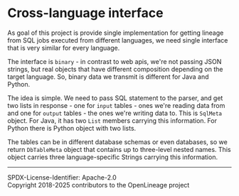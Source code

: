 # Cross-language interface

As goal of this project is provide single implementation for getting lineage from SQL jobs executed from different languages,
we need single interface that is very similar for every language.

The interface is `binary` - in contrast to web apis, we're not passing JSON strings, but real objects that have different 
composition depending on the target language. So, binary data we transmit is different for Java and Python.

The idea is simple. We need to pass SQL statement to the parser, and get two lists in response - one for `input` tables - ones we're reading data from
and one for `output` tables - the ones we're writing data to. This is `SqlMeta` object. For Java, it has two `List` members carrying this information.
For Python there is Python object with two lists.

The tables can be in different database schemas or even databases, so we return `DbTableMeta` object that contains up to three-level nested names.
This object carries three language-specific Strings carrying this information.

----
SPDX-License-Identifier: Apache-2.0\
Copyright 2018-2025 contributors to the OpenLineage project